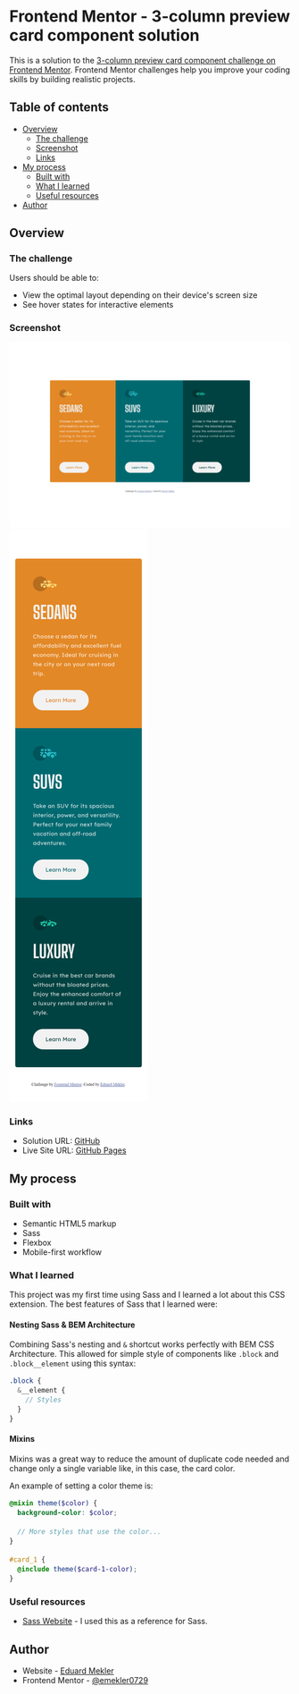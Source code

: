 # Frontend Mentor - 3-column preview card component solution

This is a solution to the [3-column preview card component challenge on Frontend Mentor](https://www.frontendmentor.io/challenges/3column-preview-card-component-pH92eAR2-). Frontend Mentor challenges help you improve your coding skills by building realistic projects. 

## Table of contents

- [Overview](#overview)
  - [The challenge](#the-challenge)
  - [Screenshot](#screenshot)
  - [Links](#links)
- [My process](#my-process)
  - [Built with](#built-with)
  - [What I learned](#what-i-learned)
  - [Useful resources](#useful-resources)
- [Author](#author)

## Overview

### The challenge

Users should be able to:

- View the optimal layout depending on their device's screen size
- See hover states for interactive elements

### Screenshot

![](/screenshots/desktop.png)
![](/screenshots/mobile.png)

### Links

- Solution URL: [GitHub](https://github.com/emekler0729/fem-3-column-preview-card-component-main)
- Live Site URL: [GitHub Pages](https://emekler0729.github.io/fem-3-column-preview-card-component-main/)

## My process

### Built with

- Semantic HTML5 markup
- Sass 
- Flexbox
- Mobile-first workflow

### What I learned

This project was my first time using Sass and I learned a lot about this CSS extension. The best features of Sass that I learned were:

#### Nesting Sass & BEM Architecture

Combining Sass's nesting and `&` shortcut works perfectly with BEM CSS Architecture. This allowed for simple style of components like `.block` and `.block__element` using this syntax:

```scss
.block {
  &__element {
    // Styles
  }
}
```

#### Mixins 

Mixins was a great way to reduce the amount of duplicate code needed and change only a single variable like, in this case, the card color.

An example of setting a color theme is:

```scss
@mixin theme($color) {
  background-color: $color;

  // More styles that use the color...
}

#card_1 {
  @include theme($card-1-color);
}
```

### Useful resources

- [Sass Website](https://sass-lang.com/) - I used this as a reference for Sass.

## Author

- Website - [Eduard Mekler](https://www.eduard-mekler.com)
- Frontend Mentor - [@emekler0729](https://www.frontendmentor.io/profile/emekler0729)
